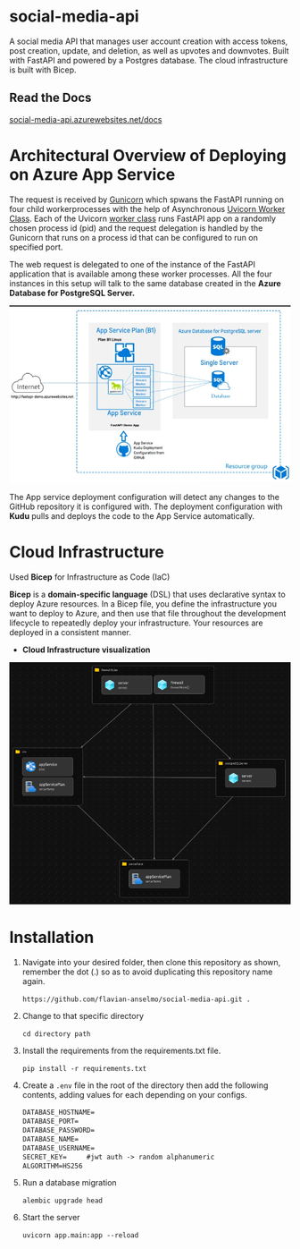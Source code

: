 # social-media-api 

A social media API that manages user account creation with access tokens, post creation, update, and deletion, as well as upvotes and downvotes. Built with FastAPI and powered by a Postgres database. The cloud infrastructure is built with Bicep.
## Read the Docs

[social-media-api.azurewebsites.net/docs](https://social-media-api.azurewebsites.net/docs)

# Architectural Overview of Deploying on Azure App Service
The request is received by [Gunicorn](http://gunicorn.org/) which spwans the FastAPI running on four child workerprocesses with the help of Asynchronous [Uvicorn Worker Class](https://www.uvicorn.org/#running-with-gunicorn). Each of the Uvicorn [worker class](https://docs.gunicorn.org/en/stable/settings.html#worker-class) runs FastAPI app on a randomly chosen process id (pid) and the request delegation is handled by the Gunicorn that runs on a process id that can be configured to run on specified port.

The web request is delegated to one of the instance of the FastAPI application that is available among these worker processes. All the four instances in this setup will talk to the same database created in the **Azure Database for PostgreSQL Server.**

![deployment](assets/deployment.png)

The App service deployment configuration will detect any changes to the GitHub repository it is configured with. The deployment configuration with **Kudu** pulls and deploys the code to the App Service automatically.

# Cloud Infrastructure

Used **Bicep** for  Infrastructure as Code (IaC) 

**Bicep** is a **domain-specific language** (DSL) that uses declarative syntax to deploy Azure resources. In a Bicep file, you define the infrastructure you want to deploy to Azure, and then use that file throughout the development lifecycle to repeatedly deploy your infrastructure. Your resources are deployed in a consistent manner.

- **Cloud Infrastructure visualization**

![visualization](assets/iac.png)



# Installation

1. Navigate into your desired folder, then clone this repository  as shown, remember the dot (.) so as to avoid duplicating this repository name again.

    `https://github.com/flavian-anselmo/social-media-api.git .`

1. Change to that specific directory

    `cd directory path`

1. Install the requirements from the requirements.txt file.

    `pip install -r requirements.txt`

1. Create a `.env` file in the root of the directory then add the following contents, adding values for each depending on your configs.

    ```
    DATABASE_HOSTNAME=
    DATABASE_PORT=
    DATABASE_PASSWORD=
    DATABASE_NAME=
    DATABASE_USERNAME=
    SECRET_KEY=     #jwt auth -> random alphanumeric  
    ALGORITHM=HS256

    ```

1. Run a database migration

    `alembic upgrade head`

1. Start the server

    `uvicorn app.main:app --reload`

